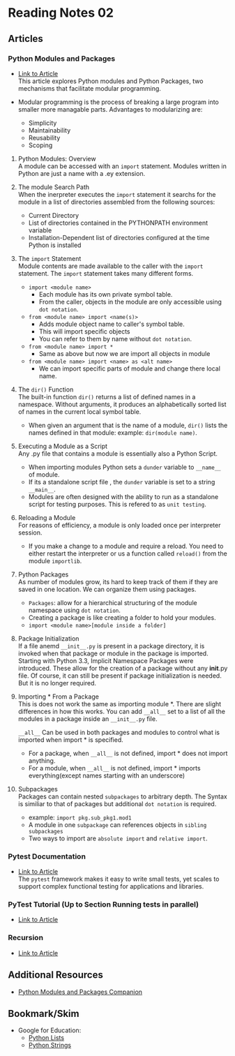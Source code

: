 # Reading Notes 02

## Articles  

### Python Modules and Packages  
* [Link to Article](https://realpython.com/python-modules-packages/)  
This article explores Python modules and Python Packages, two mechanisms that facilitate modular programming.  

* Modular programming is the process of breaking a large program into smaller more managable parts. Advantages to modularizing are:
    - Simplicity  
    - Maintainability  
    - Reusability  
    - Scoping  

1. Python Modules: Overview  
A module can be accessed with an `import` statement. Modules written in Python are just a name with a .ey extension.  

2. The module Search Path    
When the inerpreter executes the `import` statement it searchs for the module in a list of directories assembled from the following sources:  

    - Current Directory  
    - List of directories contained in the PYTHONPATH environment variable  
    - Installation-Dependent list of directories configured at the time Python is installed  

3. The `import` Statement  
Module contents are made available to the caller with the `import` statement. The `import` statement takes many different forms.  

    - `import <module name>`  
        - Each module has its own private symbol table.  
        - From the caller, objects in the module are only accessible using `dot notation`.  
    - `from <module name> import <name(s)>`  
        - Adds module object name to caller's symbol table.  
        - This will import specific objects  
        - You can refer to them by name without `dot notation`.  
    - `from <module name> import * `  
        - Same as above but now we are import all objects in module  
    - `from <module name> import <name> as <alt name>`  
        - We can import specific parts of module and change there local name.  
    
4. The `dir()` Function  
The built-in function `dir()` returns a list of defined names in a namespace. Without arguments, it produces an alphabetically sorted list of names in the current local symbol table.  

    - When given an argument that is the name of a module, `dir()` lists the names defined in that module: example: `dir(module name)`.  

5. Executing a Module as a Script  
Any .py file that contains a module is essentially also a Python Script. 

    - When importing modules Python sets a `dunder` variable to `__name__` of module.  
    - If its a standalone script file , the `dunder` variable is set to a string `__main__`.  
    - Modules are often designed with the ability to run as a standalone script for testing purposes. This is refered to as `unit testing`.  

6. Reloading a Module  
For reasons of efficiency, a module is only loaded once per interpreter session. 
    - If you make a change to a module and require a reload. You need to either restart the interpreter or us a function called `reload()` from the module `importlib`.  

7. Python Packages  
As number of modules grow, its hard to keep track of them if they are saved in one location. We can organize them using packages.  

    - `Packages`: allow for a hierarchical structuring of the module namespace using `dot notation`.  
    - Creating a package is like creating a folder to hold your modules.  
    - `import <module name>[module inside a folder]`  

8. Package Initialization  
If a file anemd `__init__.py` is present in a package directory, it is invoked when that package or module in the package is imported.  
Starting with Python 3.3, Implicit Namespace Packages were introduced. These allow for the creation of a package without any __init__.py file. Of course, it can still be present if package initialization is needed. But it is no longer required.  

9. Importing * From a Package  
This is does not work the same as importing module *. There are slight differences in how this works.  You can add `__all__` set to a list of all the modules in a package inside an `__init__.py` file.  

    `__all__` Can be used in both packages and modules to control what is imported when import * is specified.  

    - For a package, when `__all__` is not defined, import * does not import anything.  
    - For a module, when `__all__` is not defined, import * imports everything(except names starting with an underscore)  

10. Subpackages  
Packages can contain nested `subpackages` to arbitrary depth. The Syntax is similiar to that of packages but additional `dot notation` is required.  

    - example: `import pkg.sub_pkg1.mod1` 
    - A module in one `subpackage` can references objects in `sibling subpackages`  
    - Two ways to import are `absolute import` and `relative import`.  

### Pytest Documentation  
* [Link to Article](https://docs.pytest.org/en/latest/)  
The `pytest` framework makes it easy to write small tests, yet scales to support complex functional testing for applications and libraries.

### PyTest Tutorial (Up to Section Running tests in parallel)  
* [Link to Article](https://www.guru99.com/pytest-tutorial.html)

### Recursion  
* [Link to Article](https://www.geeksforgeeks.org/recursion/)

## Additional Resources
* [Python Modules and Packages Companion](https://realpython.com/courses/python-modules-packages/)  

## Bookmark/Skim  
* Google for Education:
    - [Python Lists](https://developers.google.com/edu/python/lists)  
    - [Python Strings](https://developers.google.com/edu/python/strings)  

